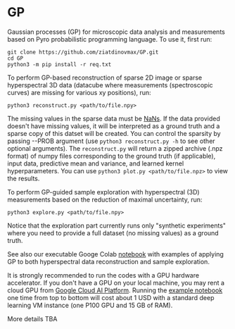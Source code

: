 # GP
Gaussian processes (GP) for microscopic data analysis and measurements based on Pyro probabilistic programming language. To use it, first run:

```
git clone https://github.com/ziatdinovmax/GP.git
cd GP
python3 -m pip install -r req.txt
```

To perform GP-based reconstruction of sparse 2D image or sparse hyperspectral 3D data (datacube where measurements (spectroscopic curves) are missing for various xy positions), run:
```
python3 reconstruct.py <path/to/file.npy>
```
The missing values in the sparse data must be [NaNs](https://docs.scipy.org/doc/numpy/reference/constants.html?highlight=numpy%20nan#numpy.nan). If the data provided doesn't have missing values, it will be interpreted as a ground truth and a sparse copy of this datset will be created. You can control the sparsity by passing --PROB argument (use ```python3 reconstruct.py -h``` to see other optional arguments). The ```reconstruct.py``` will return a zipped archive (.npz format) of numpy files corresponding to the ground truth (if applicable), input data, predictive mean and variance, and learned kernel hyperparameters. You can use ```python3 plot.py <path/to/file.npz>``` to view the results.

To perform GP-guided sample exploration with hyperspectral (3D) measurements based on the reduction of maximal uncertainty, run: 
```
python3 explore.py <path/to/file.npy>
```
Notice that the exploration part currently runs only "synthetic experiments" where you need to provide a full dataset (no missing values) as a ground truth.

See also our executable Googe Colab [notebook](https://colab.research.google.com/github/ziatdinovmax/GP/blob/master/notebooks/GP_BEPFM.ipynb) with examples of applying GP to both hyperspectral data reconstruction and sample exploration.

It is strongly recommended to run the codes with a GPU hardware accelerator. If you don't have a GPU on your local machine, you may rent a cloud GPU from [Google Cloud AI Platform](https://cloud.google.com/deep-learning-vm/). Running the [example notebook](https://colab.research.google.com/github/ziatdinovmax/GP/blob/master/notebooks/GP_BEPFM.ipynb) one time from top to bottom will cost about 1 USD with a standard deep learning VM instance (one P100 GPU and 15 GB of RAM).

More details TBA
